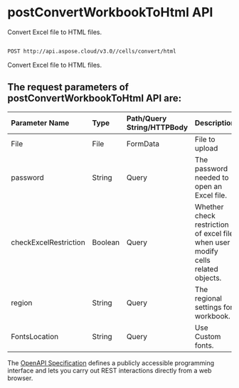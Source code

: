# **postConvertWorkbookToHtml API**

Convert Excel file to HTML files. 

```bash

POST http://api.aspose.cloud/v3.0//cells/convert/html

```
Convert Excel file to HTML files.

## The request parameters of **postConvertWorkbookToHtml** API are: 

| Parameter Name | Type | Path/Query String/HTTPBody | Description | 
| :- | :- | :- |:- | 
|File|File|FormData|File to upload|
|password|String|Query|The password needed to open an Excel file.|
|checkExcelRestriction|Boolean|Query|Whether check restriction of excel file when user modify cells related objects.|
|region|String|Query|The regional settings for workbook.|
|FontsLocation|String|Query|Use Custom fonts.|


The [OpenAPI Specification](https://reference.aspose.cloud/cells/#/ConversionController/PostConvertWorkbookToHtml) defines a publicly accessible programming interface and lets you carry out REST interactions directly from a web browser.


